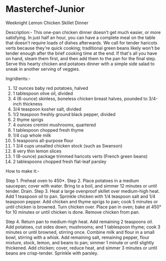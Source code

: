 # Masterchef-Junior
Weeknight Lemon Chicken Skillet Dinner

Description:-
This one-pan chicken dinner doesn't get much easier, or more satisfying. In just half an hour, you can have a complete meal on the table that doesn't require loads of dishes afterwards. We call for tender haricots verts because they're quick cooking; traditional green beans likely won't be tender enough after the brief cooking time at the end. If that's all you have on hand, steam them first, and then add them to the pan for the final step. Serve this hearty chicken and potatoes dinner with a simple side salad to sneak in another serving of veggies.

Ingridients:-
1. 12 ounces baby red potatoes, halved
2. 1 tablespoon olive oil, divided
3. 4 (6-ounce) skinless, boneless chicken breast halves, pounded to 3/4-inch thickness
4. 3/4 teaspoon kosher salt, divided
5. 1/2 teaspoon freshly ground black pepper, divided
6. 2 thyme sprigs
7. 4 ounces cremini mushrooms, quartered
8. 1 tablespoon chopped fresh thyme
9. 1/4 cup whole milk
10. 5 teaspoons all-purpose flour
11. 1 3/4 cups unsalted chicken stock (such as Swanson)
12. 8 very thin lemon slices
13. 1 (8-ounce) package trimmed haricots verts (French green beans)
14. 2 tablespoons chopped fresh flat-leaf parsley

How to make it:-

Step 1. Preheat oven to 450*.
Step 2. Place potatoes in a medium saucepan; cover with water. Bring to a boil, and simmer 12 minutes or until tender. Drain.
Step 3. Heat a large ovenproof skillet over medium-high heat. Add 1 teaspoon oil to pan. Sprinkle chicken with 1/4 teaspoon salt and 1/4 teaspoon pepper. Add chicken and thyme     sprigs to pan; cook 5 minutes or until chicken is browned. Turn chicken over. Place pan in oven; bake at 450° for 10 minutes or until chicken is done. Remove chicken from pan.

Step 4. Return pan to medium-high heat. Add remaining 2 teaspoons oil. Add potatoes, cut sides down; mushrooms; and 1 tablespoon thyme; cook 3 minutes or until browned, stirring once. Combine milk and flour in a small bowl, stirring with a whisk. Add remaining salt, remaining pepper, flour mixture, stock, lemon, and beans to pan; simmer 1 minute or until slightly thickened. Add chicken; cover, reduce heat, and simmer 3 minutes or until beans are crisp-tender. Sprinkle with parsley.

